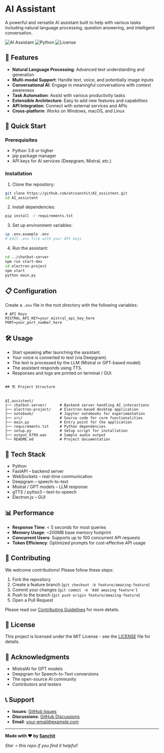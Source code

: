 # AI Assistant

A powerful and versatile AI assistant built to help with various tasks including natural language processing, question answering, and intelligent conversation.

![AI Assistant](https://img.shields.io/badge/AI-Assistant-blue)
![Python](https://img.shields.io/badge/Python-3.8+-green)
![License](https://img.shields.io/badge/License-MIT-yellow)

## 🌟 Features

- **Natural Language Processing**: Advanced text understanding and generation
- **Multi-modal Support**: Handle text, voice, and potentially image inputs
- **Conversational AI**: Engage in meaningful conversations with context awareness
- **Task Automation**: Assist with various productivity tasks
- **Extensible Architecture**: Easy to add new features and capabilities
- **API Integration**: Connect with external services and APIs
- **Cross-platform**: Works on Windows, macOS, and Linux

## 🚀 Quick Start

### Prerequisites

- Python 3.8 or higher
- pip package manager
- API keys for AI services (Deepgram, Mistral, etc.)

### Installation

1. Clone the repository:
```bash
git clone https://github.com/atcsanchit/AI_assistent.git
cd AI_assistent
```

2. Install dependencies:
```bash
pip install -r requirements.txt
```

3. Set up environment variables:
```bash
cp .env.example .env
# Edit .env file with your API keys
```

4. Run the assistant:
```bash
cd ../chatbot-server
npm run start-dev
cd electron-project
npm start
python main.py
```

## 📋 Configuration

Create a `.env` file in the root directory with the following variables:

```env
# API Keys
MISTRAL_API_KEY=your_mistral_api_key_here
PORT=your_port_number_here
```

## 🛠️ Usage

- Start speaking after launching the assistant.
- Your voice is converted to text (via Deepgram).
- The text is processed by the LLM (Mistral or GPT-based model).
- The assistant responds using TTS.
- Responses and logs are printed on terminal / GUI.
```

## 🏗️ Project Structure


AI_assistent/
├── chatbot-server/      # Backend server handling AI interactions
├── electron-project/    # Electron-based desktop application
├── notebook/            # Jupyter notebooks for experimentation
├── src/                 # Source code for core functionalities
├── main.py              # Entry point for the application
├── requirements.txt     # Python dependencies
├── setup.py             # Setup script for installation
├── output_6799.wav      # Sample audio output
└── README.md            # Project documentation

```

## 🧰 Tech Stack

- Python
- FastAPI – backend server
- WebSockets – real-time communication
- Deepgram – speech-to-text
- Mistral / GPT models – LLM response
- gTTS / pyttsx3 – text-to-speech
- Electron.js – GUI

## 📊 Performance

- **Response Time**: < 5 seconds for most queries
- **Memory Usage**: ~200MB base memory footprint
- **Concurrent Users**: Supports up to 100 concurrent API requests
- **Token Efficiency**: Optimized prompts for cost-effective API usage

## 🤝 Contributing

We welcome contributions! Please follow these steps:

1. Fork the repository
2. Create a feature branch (`git checkout -b feature/amazing-feature`)
3. Commit your changes (`git commit -m 'Add amazing feature'`)
4. Push to the branch (`git push origin feature/amazing-feature`)
5. Open a Pull Request

Please read our [Contributing Guidelines](CONTRIBUTING.md) for more details.

## 📝 License

This project is licensed under the MIT License - see the [LICENSE](LICENSE) file for details.

## 🙏 Acknowledgments

- MistralAI for GPT models
- Deepgram for Speech-to-Text conversions
- The open-source AI community
- Contributors and testers

## 📞 Support

- **Issues**: [GitHub Issues](https://github.com/atcsanchit/AI_assistent/issues)
- **Discussions**: [GitHub Discussions](https://github.com/atcsanchit/AI_assistent/discussions)
- **Email**: [your-email@example.com](mailto:your-email@example.com)

---

**Made with ❤️ by [Sanchit](https://github.com/atcsanchit)**

*Star ⭐ this repo if you find it helpful!*